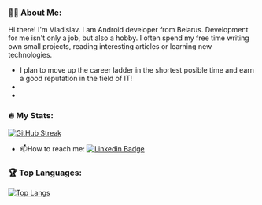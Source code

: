 ### :man_technologist: About Me:
Hi there! I'm Vladislav. I am Android developer from Belarus. Development for me isn't only a job, but also a hobby. I often spend my free time writing own small projects, reading interesting articles or learning new technologies.
- I plan to move up the career ladder in the shortest posible time and earn a good reputation in the field of IT!
- 
- 

### :fire: My Stats:
[![GitHub Streak](http://github-readme-streak-stats.herokuapp.com?user=NKSnap&theme=dark)](https://git.io/streak-stats)

- :mailbox:How to reach me: [![Linkedin Badge](https://img.shields.io/badge/-kakbar-blue?style=flat&logo=Linkedin&logoColor=white)]([https://www.linkedin.com/in/vl-shcherba/])

### 🏆 Top Languages:
[![Top Langs](https://github-readme-stats.vercel.app/api/top-langs/?username=NKSnap&layout=compact&theme=vision-friendly-dark)](https://github.com/anuraghazra/github-readme-stats)


<!--
**NKSnap/NKSnap** is a ✨ _special_ ✨ repository because its `README.md` (this file) appears on your GitHub profile.

Here are some ideas to get you started:

- 🔭 I’m currently working on ...
- 🌱 I’m currently learning ...
- 👯 I’m looking to collaborate on ...
- 🤔 I’m looking for help with ...
- 💬 Ask me about ...
- 📫 How to reach me: ...
- 😄 Pronouns: ...
- ⚡ Fun fact: ...
-->
